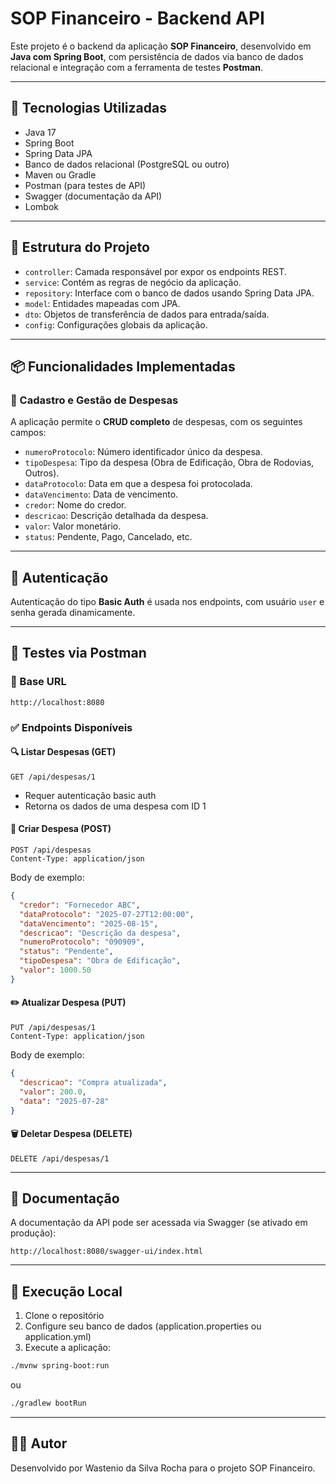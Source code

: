 
# SOP Financeiro - Backend API

Este projeto é o backend da aplicação **SOP Financeiro**, desenvolvido em **Java com Spring Boot**, com persistência de dados via banco de dados relacional e integração com a ferramenta de testes **Postman**.

---

## 🔧 Tecnologias Utilizadas

- Java 17
- Spring Boot
- Spring Data JPA
- Banco de dados relacional (PostgreSQL ou outro)
- Maven ou Gradle
- Postman (para testes de API)
- Swagger (documentação da API)
- Lombok

---

## 📁 Estrutura do Projeto

- `controller`: Camada responsável por expor os endpoints REST.
- `service`: Contém as regras de negócio da aplicação.
- `repository`: Interface com o banco de dados usando Spring Data JPA.
- `model`: Entidades mapeadas com JPA.
- `dto`: Objetos de transferência de dados para entrada/saída.
- `config`: Configurações globais da aplicação.

---

## 📦 Funcionalidades Implementadas

### 📌 Cadastro e Gestão de Despesas

A aplicação permite o **CRUD completo** de despesas, com os seguintes campos:

- `numeroProtocolo`: Número identificador único da despesa.
- `tipoDespesa`: Tipo da despesa (Obra de Edificação, Obra de Rodovias, Outros).
- `dataProtocolo`: Data em que a despesa foi protocolada.
- `dataVencimento`: Data de vencimento.
- `credor`: Nome do credor.
- `descricao`: Descrição detalhada da despesa.
- `valor`: Valor monetário.
- `status`: Pendente, Pago, Cancelado, etc.

---

## 🔐 Autenticação

Autenticação do tipo **Basic Auth** é usada nos endpoints, com usuário `user` e senha gerada dinamicamente.

---

## 🧪 Testes via Postman

### 🔗 Base URL
```
http://localhost:8080
```

### ✅ Endpoints Disponíveis

#### 🔍 Listar Despesas (GET)
```http
GET /api/despesas/1
```
- Requer autenticação basic auth
- Retorna os dados de uma despesa com ID 1

#### 📝 Criar Despesa (POST)
```http
POST /api/despesas
Content-Type: application/json
```
Body de exemplo:
```json
{
  "credor": "Fornecedor ABC",
  "dataProtocolo": "2025-07-27T12:00:00",
  "dataVencimento": "2025-08-15",
  "descricao": "Descrição da despesa",
  "numeroProtocolo": "090909",
  "status": "Pendente",
  "tipoDespesa": "Obra de Edificação",
  "valor": 1000.50
}
```

#### ✏️ Atualizar Despesa (PUT)
```http
PUT /api/despesas/1
Content-Type: application/json
```
Body de exemplo:
```json
{
  "descricao": "Compra atualizada",
  "valor": 200.0,
  "data": "2025-07-28"
}
```

#### 🗑️ Deletar Despesa (DELETE)
```http
DELETE /api/despesas/1
```

---

## 🧾 Documentação

A documentação da API pode ser acessada via Swagger (se ativado em produção):
```
http://localhost:8080/swagger-ui/index.html
```

---

## 🚀 Execução Local

1. Clone o repositório
2. Configure seu banco de dados (application.properties ou application.yml)
3. Execute a aplicação:
```bash
./mvnw spring-boot:run
```
ou
```bash
./gradlew bootRun
```

---

## 🧑‍💻 Autor

Desenvolvido por Wastenio da Silva Rocha para o projeto SOP Financeiro.
